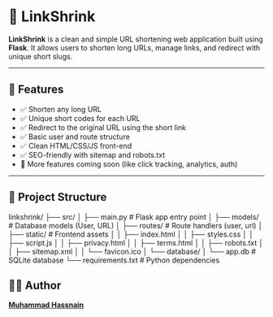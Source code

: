 # 🔗 LinkShrink

**LinkShrink** is a clean and simple URL shortening web application built using **Flask**. It allows users to shorten long URLs, manage links, and redirect with unique short slugs.

---

## 🚀 Features

- ✅ Shorten any long URL
- ✅ Unique short codes for each URL
- ✅ Redirect to the original URL using the short link
- ✅ Basic user and route structure
- ✅ Clean HTML/CSS/JS front-end
- ✅ SEO-friendly with sitemap and robots.txt
- 🚧 More features coming soon (like click tracking, analytics, auth)

---

## 📂 Project Structure


linkshrink/
├── src/
│ ├── main.py # Flask app entry point
│ ├── models/ # Database models (User, URL)
│ ├── routes/ # Route handlers (user, url)
│ ├── static/ # Frontend assets
│ │ ├── index.html
│ │ ├── styles.css
│ │ ├── script.js
│ │ ├── privacy.html
│ │ ├── terms.html
│ │ ├── robots.txt
│ │ ├── sitemap.xml
│ │ └── favicon.ico
│ └── database/
│ └── app.db # SQLite database
└── requirements.txt # Python dependencies

## 🙋‍♂️ Author

[**Muhammad Hassnain**](https://github.com/muhammad-hassnain-973)

